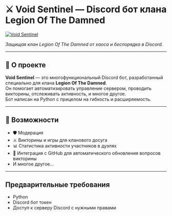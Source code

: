 # ⚔️ Void Sentinel — Discord бот клана Legion Of The Damned

[![Void Sentinel](https://github.com/Legion-Of-The-Damned/Void-Sentinel/raw/main/assets/banner.png)](https://github.com/Legion-Of-The-Damned/Void-Sentinel)

*Защищая клан Legion Of The Damned от хаоса и беспорядка в Discord.*

---

## 📜 О проекте

**Void Sentinel** — это многофункциональный Discord бот, разработанный специально для клана **Legion Of The Damned**.  
Он помогает автоматизировать управление сервером, проводить викторины, отслеживать активность, и многое другое.  
Бот написан на Python с прицелом на гибкость и расширяемость.

---

## 🚀 Возможности

- 🛡️ Модерация
- ⚔️ Викторины и игры для кланового досуга  
- 📊 Статистика активности участников в дуэлях
- 🔗 Интеграция с GitHub для автоматического обновления вопросов викторины  
- И многое другое...

---

## Предварительные требования

- Python 
- Discord бот токен  
- Доступ к серверу Discord с нужными правами  
